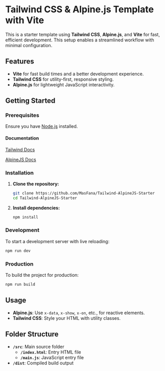 # Tailwind CSS & Alpine.js Template with Vite

This is a starter template using **Tailwind CSS**, **Alpine.js**, and **Vite** for fast, efficient development. This setup enables a streamlined workflow with minimal configuration.

## Features

- **Vite** for fast build times and a better development experience.
- **Tailwind CSS** for utility-first, responsive styling.
- **Alpine.js** for lightweight JavaScript interactivity.

## Getting Started

### Prerequisites

Ensure you have [Node.js](https://nodejs.org/) installed.

#### Documentation
[Tailwind Docs](https://tailwindcss.com/docs/installation)

[AlpineJS Docs](https://alpinejs.dev/start-here)

### Installation

1. **Clone the repository:**
   ```bash
   git clone https://github.com/MasFana/Tailwind-AlpineJS-Starter
   cd Tailwind-AlpineJS-Starter
   ```

2. **Install dependencies:**
   ```bash
   npm install
   ```

### Development

To start a development server with live reloading:
```bash
npm run dev
```

### Production

To build the project for production:
```bash
npm run build
```

## Usage

- **Alpine.js**: Use `x-data`, `x-show`, `x-on`, etc., for reactive elements.
- **Tailwind CSS**: Style your HTML with utility classes.

## Folder Structure

- **`/src`**: Main source folder
  - **`/index.html`**: Entry HTML file
  - **`/main.js`**: JavaScript entry file
- **`/dist`**: Compiled build output
